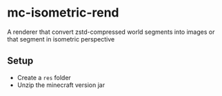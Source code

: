
# mc-isometric-rend

A renderer that convert zstd-compressed world segments into images or that segment in isometric perspective

## Setup

- Create a `res` folder
- Unzip the minecraft version jar

